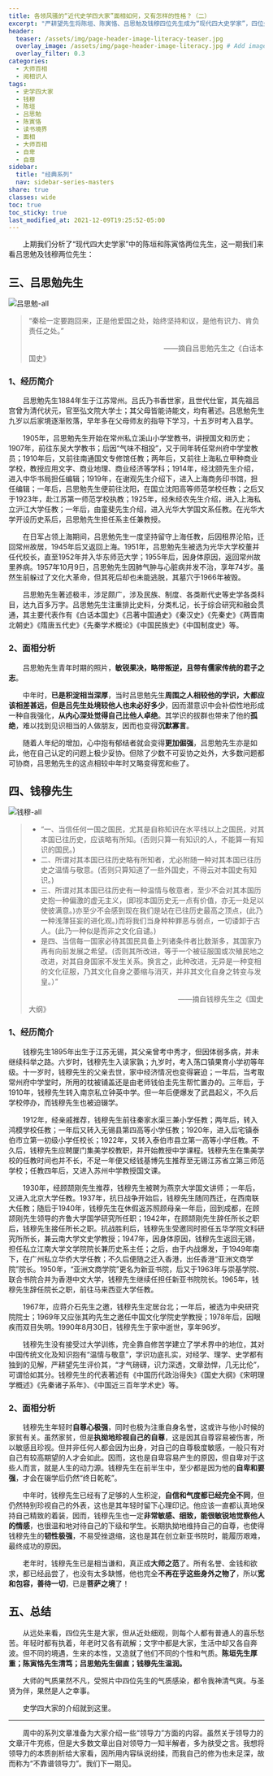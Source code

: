 ```yaml
---
title: 各领风骚的“近代史学四大家”面相如何，又有怎样的性格？（二）
excerpt: "严耕望先生将陈垣、陈寅恪、吕思勉及钱穆四位先生成为“现代四大史学家”，四位先生在史学界各领风骚，声名远扬，那么他们又有怎样的经历？其面相又反映了什么样的性格呢？"
header:
  teaser: /assets/img/page-header-image-literacy-teaser.jpg
  overlay_image: /assets/img/page-header-image-literacy.jpg # Add image post (optional)
  overlay_filter: 0.3
categories:
  - 大师百相
  - 阅相识人
tags: 
  - 史学四大家
  - 钱穆
  - 陈垣
  - 吕思勉
  - 陈寅恪
  - 读书境界
  - 面相
  - 大师百相
  - 自卑
  - 自尊
sidebar:
  title: "经典系列"
  nav: sidebar-series-masters
share: true
classes: wide
toc: true
toc_sticky: true
last_modified_at: 2021-12-09T19:25:52-05:00
---
```


&emsp;&emsp;上期我们分析了“现代四大史学家”中的陈垣和陈寅恪两位先生，这一期我们来看吕思勉及钱穆两位先生：

## 三、吕思勉先生

<img src="https://fastly.jsdelivr.net/gh/kewtgh/PicSunflowers@main/img/吕思勉-all.jpg" title="" alt="吕思勉-all" data-align="center">

> “秦桧一定要跑回来，正是他爱国之处，始终坚持和议，是他有识力、肯负责任之处。”
> 
> &emsp;&emsp;&emsp;&emsp;&emsp;&emsp;&emsp;&emsp;&emsp;&emsp;&emsp;&emsp;&emsp;&emsp;&emsp;&emsp;&emsp;&emsp;&emsp;——摘自吕思勉先生之《白话本国史》

### 1、经历简介

&emsp;&emsp;吕思勉先生1884年生于江苏常州。吕氏乃书香世家，且世代仕宦，其先祖吕宫曾为清代状元，官至弘文院大学士；其父母皆能诗能文，均有著述。吕思勉先生九岁以后家境逐渐败落，早年多在父母师友的指导下学习，十五岁时考入县学。

&emsp;&emsp;1905年，吕思勉先生开始在常州私立溪山小学堂教书，讲授国文和历史；1907年，前往东吴大学教书；后因“气味不相投”，又于同年转任常州府中学堂教员；1910年后，又前往南通国文专修馆任教；两年后，又前往上海私立甲种商业学校，教授应用文字、商业地理、商业经济等学科；1914年，经沈颐先生介绍，进入中华书局担任编辑；1919年，在谢观先生介绍下，进入上海商务印书馆，担任编辑；一年后，吕思勉先生便前往沈阳，在国立沈阳高等师范学校任教；之后又于1923年，赴江苏第一师范学校执教；1925年，经朱经农先生介绍，进入上海私立沪江大学任教；一年后，由童斐先生介绍，进入光华大学国文系任教。在光华大学开设历史系后，吕思勉先生担任系主任兼教授。

&emsp;&emsp;在日军占领上海期间，吕思勉先生一度坚持留守上海任教，后因租界沦陷，迁回常州故居，1945年后又返回上海。1951年，吕思勉先生被选为光华大学校董并任代校长，直至1952年并入华东师范大学；1955年后，因身体原因，返回常州故里养病。1957年10月9日，吕思勉先生因肺气肿与心脏病并发不治，享年74岁。虽然生前躲过了文化大革命，但其死后却也未能逃脱，其墓穴于1966年被毁。

&emsp;&emsp;吕思勉先生著述极丰，涉足颇广，涉及民族、制度、各类断代史等史学各类科目，达九百多万字。吕思勉先生注重排比史料，分类札记，长于综合研究和融会贯通，其主要代表作有《白话本国史》《吕著中国通史》《秦汉史》《先秦史》《两晋南北朝史》《隋唐五代史》《先秦学术概论》《中国民族史》《中国制度史》等。

### 2、面相分析

&emsp;&emsp;吕思勉先生青年时期的照片，**敏锐果决，略带叛逆，且带有儒家传统的君子之志**。

&emsp;&emsp;中年时，**已是积淀相当深厚**，当时吕思勉先生**周围之人相较他的学识，大都应该相差甚远，但是吕先生处境较他人也未必好多少**，因而潜意识中会补偿性地形成一种自我强化，**从内心深处觉得自己比他人卓绝**。其学识的拔群也带来了他的**孤绝**，难以找到见识相当的人做朋友，因而也变得**沉默寡言**。

&emsp;&emsp;随着人年纪的增加，心中抱有郁结者就会变得**更加倔强**，吕思勉先生亦是如此，他在自己认定的问题上极少妥协。但除了少数不可妥协之处外，大多数问题都可协商，吕思勉先生的这点相较中年时又略变得宽和些了。

## 四、钱穆先生

<img src="https://fastly.jsdelivr.net/gh/kewtgh/PicSunflowers@main/img/钱穆-all.jpg" title="" alt="钱穆-all" data-align="center">

> - “一、当信任何一国之国民，尤其是自称知识在水平线以上之国民，对其本国已往历史，应该略有所知。(否则只算一有知识的人，不能算一有知识的国民。)
> - 二、所谓对其本国已往历史略有所知者，尤必附随一种对其本国已往历史之温情与敬意。(否则只算知道了一些外国史，不得云对本国史有知识。)
> - 三、所谓对其本国已往历史有一种温情与敬意者，至少不会对其本国历史抱一种偏激的虚无主义，(即视本国历史无一点有价值，亦无一处足以使彼满意。)亦至少不会感到现在我们是站在已往历史最高之顶点，(此乃一种浅薄狂妄的进化观。)而将我们当身种种罪恶与弱点，一切诿卸于古人。(此乃一种似是而非之文化自谴。)
> - 是四、当信每一国家必待其国民具备上列诸条件者比数渐多，其国家乃再有向前发展之希望。(否则其所改进，等于一个被征服国或次殖民地之改进，对其自身国家不发生关系。换言之，此种改进，无异是一种变相的文化征服，乃其文化自身之萎缩与消灭，并非其文化自身之转变与发皇。）”
> 
> &emsp;&emsp;&emsp;&emsp;&emsp;&emsp;&emsp;&emsp;&emsp;&emsp;&emsp;&emsp;&emsp;&emsp;&emsp;&emsp;&emsp;&emsp;&emsp;&emsp;&emsp;——摘自钱穆先生之《国史大纲》

### 1、经历简介

&emsp;&emsp;钱穆先生1895年出生于江苏无锡，其父亲曾考中秀才，但因体弱多病，并未继续科举之路。六岁时，钱穆先生入读家孰；九岁时，考入荡口镇果育小学初等年级。十一岁时，钱穆先生的父亲去世，家中经济情况也变得窘迫；一年后，当考取常州府中学堂时，所用的枕被铺盖还是由老师钱伯圭先生帮忙置办的。三年后，于1910年，钱穆先生转入南京私立钟英中学。但一年后便爆发了武昌起义，不久后学校停办，而钱穆先生也被迫辍学。

&emsp;&emsp;1912年，经亲戚推荐，钱穆先生前往秦家水渠三兼小学任教；两年后，转入鸿模学校任教；一年后又转入无锡县第四高等小学任教；1920年，进入后宅镇泰伯市立第一初级小学任校长；1922年，又转入泰伯市县立第一高等小学任教。不久后，钱穆先生应聘厦门集美学校教职，并开始教授中学课程。钱穆先生在集美学校的任教时间也并不长，不足一年便又经钱基博先生推荐至无锡江苏省立第三师范学校；任教四年后，又进入苏州中学教授国文课。

&emsp;&emsp;1930年，经顾颉刚先生推荐，钱穆先生被聘为燕京大学国文讲师；一年后，又进入北京大学任教。1937年，抗日战争开始后，钱穆先生随同西迁，在西南联大任教；随后于1940年，钱穆先生在休假返苏照顾母亲一年后，回到成都，在顾颉刚先生领导的齐鲁大学国学研究所任职；1942年，在顾颉刚先生辞任所长之职后，钱穆先生接任所长之职。抗战胜利后，钱穆先生受邀同时担任五华学院文科研究所所长，兼云南大学文史学教授；1947年，因身体原因，钱穆先生返回无锡，担任私立江南大学文学院院长兼历史系主任；之后，由于内战爆发，于1949年南下，在广州私立华侨大学任教；不久后便随之迁入香港，出任香港“亚洲文商学院”院长。1950年，“亚洲文商学院”更名为新亚书院，后又于1963年与崇基学院、联合书院合并为香港中文大学，钱穆先生继续任担任新亚书院院长。1965年，钱穆先生辞任院长之职，前往马来西亚大学任教。

&emsp;&emsp;1967年，应蒋介石先生之邀，钱穆先生定居台北；一年后，被选为中央研究院院士；1969年又应张其昀先生之邀任中国文化学院史学教授；1978年后，因眼疾而双目失明。1990年8月30日，钱穆先生于家中逝世，享年96岁。

&emsp;&emsp;钱穆先生没有接受过大学训练，完全靠自修苦学建立了学术界中的地位，其对中国传统文化及知识抱有“温情与敬意”，学识功底扎实，对经学、理学、史学都有独到的见解，严耕望先生评价其，“才气磅礴，识力深透，文章劲悍，几无比伦”，可谓恰如其分。钱穆先生的代表著述有《中国历代政治得失》《国史大纲》《宋明理学概述》《先秦诸子系年》、《中国近三百年学术史》等。

### 2、面相分析

&emsp;&emsp;钱穆先生年轻时**自尊心极强**，同时也极为注重自身名誉，这或许与他小时候的家贫有关。虽然家贫，但是**执拗地珍视自己的自尊**，这是因其自尊容易被伤害，所以敏感且珍视。但并非任何人都会因为出身，对自己的自尊极度敏感，一般只有对自己有较高期望的人才会如此。因而，这也是自卑容易产生的原因，但自卑对于这些人而言，就是人生的动力源。钱穆先生在前半生中，至少都是因为他的**自卑和要强**，才会在辍学后仍然“终日乾乾”。

&emsp;&emsp;中年时，钱穆先生已经有了足够的人生积淀，**自信和气度都已经完全不同**，但仍然特别珍视自己的外表，这也是其年轻时留下心理印记。他应该一直都认真地保持自己精致的着装，因而，钱穆先生也一定**非常敏感、细致，能很敏锐地觉察他人的情感**，也很温和地对待自己的下级和学生。长期执拗地维持自己的自尊，也使得钱穆先生的**韧性极强**，不易受挫退缩，这也是其在创立新亚书院时，能履历艰难，最终成功的原因。

&emsp;&emsp;老年时，钱穆先生已是相当谦和，真正成**大师之范**了。所有名誉、金钱和欲求，都已经品尝了，也没有太多缺憾，他也完全**不再在乎这些身外之物了**，所以**宽和包容，善待一切**，已是**菩萨之境**了！

## 五、总结

&emsp;&emsp;从远处来看，四位先生是大家，但从近处细观，则每个人都有普通人的喜乐愁苦。年轻时都有执着，年老时又各有疏解；文字中都是大家，生活中却又各自奔波。但不同的境遇，生来的本性，又造就了他们不同的个性和气质。**陈垣先生厚重；陈寅恪先生清笃；吕思勉先生倔直；钱穆先生温润。** 

&emsp;&emsp;大师的气质果然不凡，受照片中四位先生的气质感染，都令我神清气爽。与圣贤为伴，果然是人之幸事。

&emsp;&emsp;史学四大家的介绍就到这里。

---

&emsp;&emsp;周中的系列文章准备为大家介绍一些“领导力”方面的内容。虽然关于领导力的文章汗牛充栋，但是大多数文章出自对领导力一知半解者，多为肤受之言。我想将领导力的本质剖析给大家看，因所用内容纵说纷揉，而我自己的修为也未足深，故而称为“不靠谱领导力”。我们下一期见。
